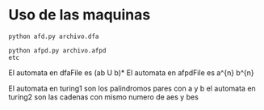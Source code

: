 # Uso de las maquinas
```
python afd.py archivo.dfa

python afpd.py archivo.afpd
etc
```

El automata en dfaFile es (ab U b)* 
El automata en afpdFile es a^{n} b^{n}

El automata en turing1 son los palindromos pares con a y b
el automata en turing2 son las cadenas con mismo numero de aes y bes
